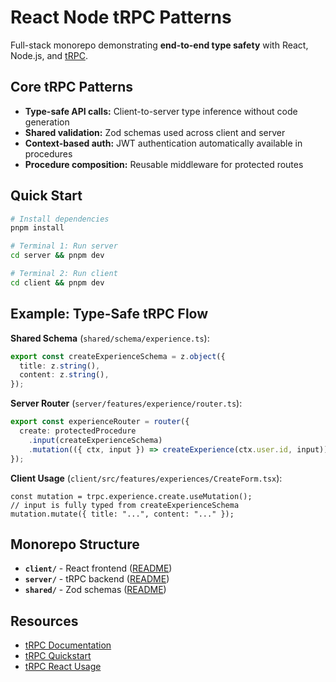# React Node tRPC Patterns

Full-stack monorepo demonstrating **end-to-end type safety** with React, Node.js, and [tRPC](https://trpc.io).

## Core tRPC Patterns

- **Type-safe API calls:** Client-to-server type inference without code generation
- **Shared validation:** Zod schemas used across client and server
- **Context-based auth:** JWT authentication automatically available in procedures
- **Procedure composition:** Reusable middleware for protected routes

## Quick Start

```bash
# Install dependencies
pnpm install

# Terminal 1: Run server
cd server && pnpm dev

# Terminal 2: Run client
cd client && pnpm dev
```

## Example: Type-Safe tRPC Flow

**Shared Schema** (`shared/schema/experience.ts`):

```ts
export const createExperienceSchema = z.object({
  title: z.string(),
  content: z.string(),
});
```

**Server Router** (`server/features/experience/router.ts`):

```ts
export const experienceRouter = router({
  create: protectedProcedure
    .input(createExperienceSchema)
    .mutation(({ ctx, input }) => createExperience(ctx.user.id, input)),
});
```

**Client Usage** (`client/src/features/experiences/CreateForm.tsx`):

```tsx
const mutation = trpc.experience.create.useMutation();
// input is fully typed from createExperienceSchema
mutation.mutate({ title: "...", content: "..." });
```

## Monorepo Structure

- **`client/`** - React frontend ([README](./client/README.md))
- **`server/`** - tRPC backend ([README](./server/README.md))
- **`shared/`** - Zod schemas ([README](./shared/README.md))

## Resources

- [tRPC Documentation](https://trpc.io/docs)
- [tRPC Quickstart](https://trpc.io/docs/quickstart)
- [tRPC React Usage](https://trpc.io/docs/client/react)
